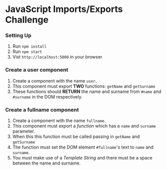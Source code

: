 # JavaScript Imports/Exports Challenge

### Setting Up
1. Run `npm install`
2. Run `npm start`
3. Vist `http://localhost:5000` in your browser

### Create a user component
1. Create a component with the name `user`.
2. This component must export **TWO** functions: `getName` and `getSurname`
3. These functions should **RETURN** the name and surname from `#name` and `#surname` in the DOM respectively.

### Create a fullname component
1. Create a component with the name `fullname`.
2. This component must export a *function* which has a `name` and `surname` parameter.
3. When this this function must be called passing in `getName` and `getSurname`
4. The function must set the DOM element `#fullname`'s text to `name` and `surname`.
5. You must make use of a *Template String* and there must be a space between the name and surname.

